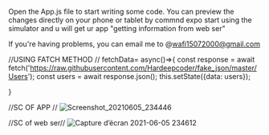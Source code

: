 Open the App.js file to start writing some code. You can preview the changes directly on your phone or tablet by commnd expo start   using the simulator 
and u will get ur app
"getting information from web ser"

If you're having problems, you can email me to @wafi15072000@gmail.com 




//USING FATCH METHOD //
fetchData= async()=>{
    const response = await fetch('https://raw.githubusercontent.com/Hardeepcoder/fake_json/master/Users');
    const users = await response.json();
    this.setState({data: users});

  }
  
  
  //SC OF APP //
  ![Screenshot_20210605_234446](https://user-images.githubusercontent.com/84851769/120907338-6b076300-c658-11eb-86c5-d154b8db348b.jpg)

//SC of web ser//
![Capture d’écran 2021-06-05 234612](https://user-images.githubusercontent.com/84851769/120907348-84a8aa80-c658-11eb-9431-c01c11db8f9f.jpg)
